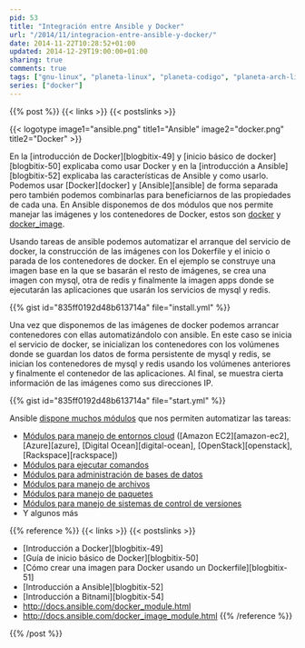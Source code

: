 ```yaml
---
pid: 53
title: "Integración entre Ansible y Docker"
url: "/2014/11/integracion-entre-ansible-y-docker/"
date: 2014-11-22T10:28:52+01:00
updated: 2014-12-29T19:00:00+01:00
sharing: true
comments: true
tags: ["gnu-linux", "planeta-linux", "planeta-codigo", "planeta-arch-linux", "blog-stack"]
series: ["docker"]
---
```


{{% post %}}
{{< links >}}
{{< postslinks >}}

{{< logotype image1="ansible.png" title1="Ansible" image2="docker.png" title2="Docker" >}}

En la [introducción de Docker][blogbitix-49] y [inicio básico de docker][blogbitix-50] explicaba como usar Docker y en la [introducción a Ansible][blogbitix-52] explicaba las características de Ansible y como usarlo. Podemos usar [Docker][docker] y [Ansible][ansible] de forma separada pero también podemos combinarlas para beneficiarnos de las propiedades de cada una. En Ansible disponemos de dos módulos que nos permite manejar las imágenes y los contenedores de Docker, estos son [docker](http://docs.ansible.com/docker_module.html) y [docker_image](http://docs.ansible.com/docker_image_module.html).

Usando tareas de ansible podemos automatizar el arranque del servicio de docker, la construcción de las imágenes con los Dokerfile y el inicio o parada de los contenedores de docker. En el ejemplo se construye una imagen base en la que se basarán el resto de imágenes, se crea una imagen con mysql, otra de redis y finalmente la imagen apps donde se ejecutarán las aplicaciones que usarán los servicios de mysql y redis.

{{% gist id="835ff0192d48b613714a" file="install.yml" %}}

Una vez que disponemos de las imágenes de docker podemos arrancar contenedores con ellas automatizándolo con ansible. En este caso se inicia el servicio de docker, se inicializan los contenedores con los volúmenes donde se guardan los datos de forma persistente de mysql y redis, se inician los contenedores de mysql y redis usando los volúmenes anteriores y finalmente el contenedor de las aplicaciones. Al final, se muestra cierta información de las imágenes como sus direcciones IP.

{{% gist id="835ff0192d48b613714a" file="start.yml" %}}

Ansible [dispone muchos módulos](http://docs.ansible.com/list_of_all_modules.html) que nos permiten automatizar las tareas:

* [Módulos para manejo de entornos cloud](http://docs.ansible.com/list_of_cloud_modules.html) ([Amazon EC2][amazon-ec2], [Azure][azure], [Digital Ocean][digital-ocean], [OpenStack][openstack], [Rackspace][rackspace])
* [Módulos para ejecutar comandos](http://docs.ansible.com/list_of_commands_modules.html)
* [Módulos para administración de bases de datos](http://docs.ansible.com/list_of_database_modules.html)
* [Módulos para manejo de archivos](http://docs.ansible.com/modules_by_category.html)
* [Módulos para manejo de paquetes](http://docs.ansible.com/list_of_packaging_modules.html)
* [Módulos para manejo de sistemas de control de versiones](http://docs.ansible.com/list_of_source_control_modules.html)
* Y algunos más

{{% reference %}}
{{< links >}}
{{< postslinks >}}
* [Introducción a Docker][blogbitix-49]
* [Guía de inicio básico de Docker][blogbitix-50]
* [Cómo crear una imagen para Docker usando un Dockerfile][blogbitix-51]
* [Introducción a Ansible][blogbitix-52]
* [Introducción a Bitnami][blogbitix-54]
* http://docs.ansible.com/docker_module.html<br>
* http://docs.ansible.com/docker_image_module.html
{{% /reference %}}

{{% /post %}}

